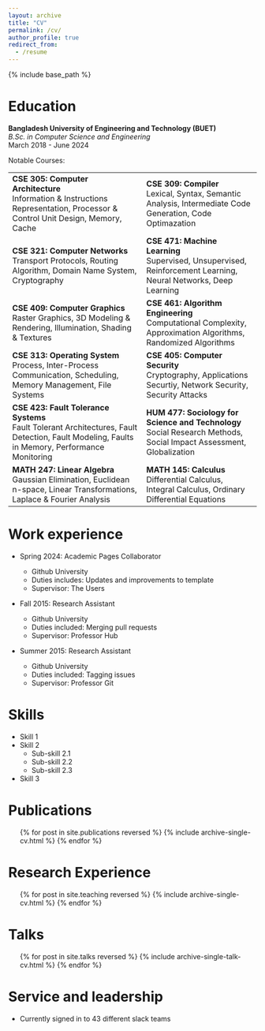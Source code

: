 ```yaml
---
layout: archive
title: "CV"
permalink: /cv/
author_profile: true
redirect_from:
  - /resume
---
```


{% include base_path %}

Education
======
**Bangladesh University of Engineering and Technology (BUET)** \
*B.Sc. in Computer Science and Engineering* \
March 2018 - June 2024


<style> 
    table { 
        border: none; 
        border-collapse: collapse; 
    } 
    td, th, tr { 
        border: none; 
    }
</style>

Notable Courses:
<table>
  <tr>
      <td>
        <b>CSE 305: Computer Architecture</b>
        <br>
        Information & Instructions Representation, Processor & Control Unit Design, Memory, Cache
      </td>
      <td>
        <b>CSE 309: Compiler</b>
        <br>
        Lexical, Syntax, Semantic Analysis, Intermediate Code Generation, Code Optimazation
      </td>
  </tr>
  <tr>
    <td>
      <b>CSE 321: Computer Networks</b>
      <br>
      Transport Protocols, Routing Algorithm, Domain Name System, Cryptography
    </td>
    <td>
      <b>CSE 471: Machine Learning</b>
      <br>
      Supervised, Unsupervised, Reinforcement Learning, Neural Networks, Deep Learning
    </td>
  </tr>
  <tr>
    <td>
      <b>CSE 409: Computer Graphics</b>
      <br>
      Raster Graphics, 3D Modeling & Rendering, Illumination, Shading & Textures
    </td>
    <td>
      <b>CSE 461: Algorithm Engineering</b>
      <br>
      Computational Complexity, Approximation Algorithms, Randomized Algorithms
    </td>
  </tr>
  <tr>
    <td>
      <b>CSE 313: Operating System</b>
      <br>
      Process, Inter-Process Communication, Scheduling, Memory Management, File Systems
    </td>
    <td>
      <b>CSE 405: Computer Security</b>
      <br>
      Cryptography, Applications Securtiy, Network Security, Security Attacks
    </td>
  </tr>
  <tr>
    <td>
      <b>CSE 423: Fault Tolerance Systems</b>
      <br>
      Fault Tolerant Architectures, Fault Detection, Fault Modeling, Faults in Memory, Performance Monitoring
    </td>
    <td>
      <b>HUM 477: Sociology for Science and Technology</b>
      <br>
      Social Research Methods, Social Impact Assessment, Globalization
    </td>
  </tr>
  <tr>
    <td>
      <b>MATH 247: Linear Algebra</b>
      <br>
      Gaussian Elimination, Euclidean n-space, Linear Transformations, Laplace & Fourier Analysis
    </td>
    <td>
      <b>MATH 145: Calculus</b>
      <br>
      Differential Calculus, Integral Calculus, Ordinary Differential Equations
    </td>
  </tr>
</table>

Work experience
======
* Spring 2024: Academic Pages Collaborator
  * Github University
  * Duties includes: Updates and improvements to template
  * Supervisor: The Users

* Fall 2015: Research Assistant
  * Github University
  * Duties included: Merging pull requests
  * Supervisor: Professor Hub

* Summer 2015: Research Assistant
  * Github University
  * Duties included: Tagging issues
  * Supervisor: Professor Git
  
Skills
======
* Skill 1
* Skill 2
  * Sub-skill 2.1
  * Sub-skill 2.2
  * Sub-skill 2.3
* Skill 3

Publications
======
  <ul>{% for post in site.publications reversed %}
    {% include archive-single-cv.html %}
  {% endfor %}</ul>
  
Research Experience
======
  <ul>{% for post in site.teaching reversed %}
    {% include archive-single-cv.html %}
  {% endfor %}</ul>

Talks
======
  <ul>{% for post in site.talks reversed %}
    {% include archive-single-talk-cv.html  %}
  {% endfor %}</ul>
  
  
Service and leadership
======
* Currently signed in to 43 different slack teams

